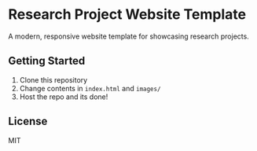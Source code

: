 # Research Project Website Template
A modern, responsive website template for showcasing research projects. 

## Getting Started

1. Clone this repository
2. Change contents in `index.html` and `images/`
4. Host the repo and its done!


## License

MIT 